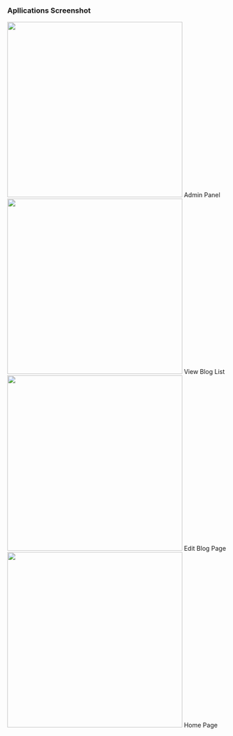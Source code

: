 <h3>Apllications Screenshot </h3>

<img src="https://i.imgur.com/7vNoVCR.png" width="400" >
<span> Admin Panel </span>

<img src="https://i.imgur.com/k4sD2qc.png" width="400" >
<span> View Blog List </span>

<img src="https://i.imgur.com/nbNj7W0.png" width="400" >
<span> Edit Blog Page </span>

<img src="https://i.imgur.com/ceZFTPG.png" width="400" >
<span> Home Page </span>


